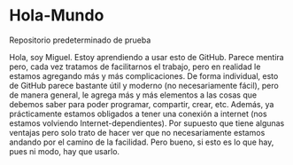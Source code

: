 # Hola-Mundo
Repositorio predeterminado de prueba

Hola, soy Miguel. Estoy aprendiendo a usar esto de GitHub.
Parece mentira pero, cada vez tratamos de facilitarnos el trabajo, pero en realidad le estamos agregando más y más complicaciones.
De forma individual, esto de GitHub parece bastante útil y moderno (no necesariamente fácil), pero de manera general, le agrega
más y más elementos a las cosas que debemos saber para poder programar, compartir, crear, etc. Además, ya prácticamente estamos
obligados a tener una conexión a internet (nos estamos volviendo Internet-dependientes). Por supuesto que tiene algunas ventajas
pero solo trato de hacer ver que no necesariamente estamos andando por el camino de la facilidad. Pero bueno, si esto es lo que
hay, pues ni modo, hay que usarlo.
